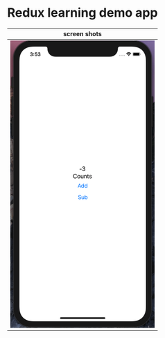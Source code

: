 # Redux learning demo app

| screen shots                     |
| -------------------------------- |
| ![negative](screenshots/sc1.png) | ![zero](screenshots/sc2.png) | ![positive](screenshots/sc3.png) |
